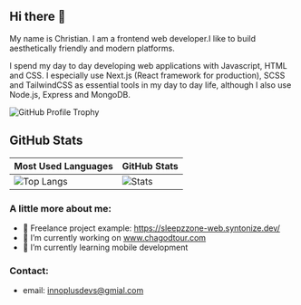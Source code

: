 ## Hi there 👋
My name is Christian. I am a frontend web developer.I like to build aesthetically friendly and modern platforms.

I spend my day to day developing web applications with Javascript, HTML and CSS. I especially use Next.js (React framework for production), SCSS and TailwindCSS as essential tools in my day to day life, although I also use Node.js, Express and MongoDB.


![GitHub Profile Trophy](https://github-profile-trophy.vercel.app/?username=innoplusdevs&theme=darkhub&margin-w=45)

## GitHub Stats

| Most Used Languages | GitHub Stats |
| ------------------- | ------------ |
| ![Top Langs](https://github-readme-stats.vercel.app/api/top-langs/?username=innoplusdevs&show_icons=true&hide_title=true&hide_border=true&bg_color=0d1117&text_color=f0f6fc&layout=compact) | ![Stats](https://github-readme-stats.vercel.app/api/?username=innoplusdevs&show_icons=true&hide_title=true&hide_border=true&bg_color=0d1117&text_color=f0f6fc) |


### A little more about me:

- 🔨 Freelance project example: https://sleepzzone-web.syntonize.dev/
- 🔭 I’m currently working on www.chagodtour.com
- 🌱 I’m currently learning mobile development

<!--
**innoplusdevs/innoplusdevs** is a ✨ _special_ ✨ repository because its `README.md` (this file) appears on your GitHub profile.

Here are some ideas to get you started:

- 👯 I’m looking to collaborate on ...
- 🤔 I’m looking for help with ...
- 💬 Ask me about ...
- 📫 How to reach me: ...
- 😄 Pronouns: ...
- ⚡ Fun fact: ...
-->

### Contact: 
- email: innoplusdevs@gmial.com

